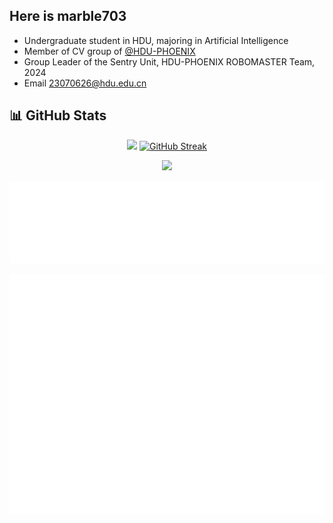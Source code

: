 ## Here is marble703

- Undergraduate student in HDU, majoring in Artificial Intelligence
- Member of CV group of [@HDU-PHOENIX](https://github.com/HDU-PHOENIX)
- Group Leader of the Sentry Unit, HDU-PHOENIX ROBOMASTER Team, 2024
- Email 23070626@hdu.edu.cn

## 📊 GitHub Stats

<p align="center">
<img width=400 src="https://api-github-readme-stats.null-qwerty.top/api?username=marble703&show_icons=true&hide_border=true&theme=transparent" />
<a href="https://git.io/streak-stats"><img width=400 src="https://github-readme-streak-stats-seven-rho.vercel.app?user=marble703&theme=transparent&hide_border=true" alt="GitHub Streak" /></a>

</p>
<p align="center">
<img width=800 src="https://github-readme-activity-graph-dun.vercel.app/graph?username=marble703&theme=github-compact&hide_border=true&area=true" />
</p>

![metrics.plugin.languages.details](./metrics.plugin.languages.details.svg)

![github-metrics.svg](./github-metrics.svg)
